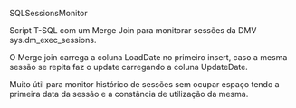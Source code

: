 
SQLSessionsMonitor

Script T-SQL com um Merge Join para monitorar sessões da DMV sys.dm_exec_sessions.

O Merge join carrega a coluna LoadDate no primeiro insert, caso a mesma sessão se repita faz o update carregando a coluna UpdateDate.

Muito útil para monitor histórico de sessões sem ocupar espaço tendo a primeira data da sessão e a constância de utilização da mesma.

